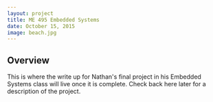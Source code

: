 ```yaml
---
layout: project
title: ME 495 Embedded Systems
date: October 15, 2015
image: beach.jpg
---
```


## Overview
This is where the write up for Nathan's final project in his Embedded Systems class will live once it is complete. Check back here later for a description of the project.

